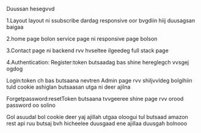 Duussan hesegvvd

1.Layout layout ni ssubscribe dardag responsive oor bvgdiin hiij duusagsan baigaa

2.home page bolon service page ni responsive page bolson

3.Contact page ni backend rvv hvseltee ilgeedeg full stack page

4.Authentication:
Register:token butsaadag bas shine hereglegch vvsgej ogdog

Login:token ch bas butsaana nevtren Admin page rvv shiljvvldeg bolgihiin tuld cookie ashiglan butsaasan utga ni deer ajilna

Forgetpassword:resetToken butsaana tvvgeeree shine page rvv orood password oo solino

Gol asuudal bol cookie deer yaj ajillah utgaa oloogui tul butsaad amazon rest api ruu butsaj bvh hicheelee duusgaad ene ajillaa duusgah bolnooo
